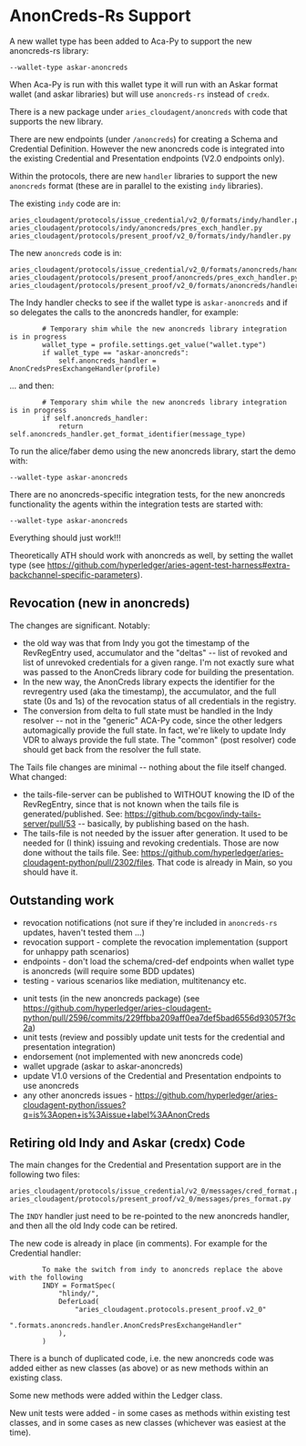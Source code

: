 # AnonCreds-Rs Support

A new wallet type has been added to Aca-Py to support the new anoncreds-rs library:

```
--wallet-type askar-anoncreds
```

When Aca-Py is run with this wallet type it will run with an Askar format wallet (and askar libraries) but will use `anoncreds-rs` instead of `credx`.

There is a new package under `aries_cloudagent/anoncreds` with code that supports the new library.

There are new endpoints (under `/anoncreds`) for creating a Schema and Credential Definition.  However the new anoncreds code is integrated into the existing Credential and Presentation endpoints (V2.0 endpoints only).

Within the protocols, there are new `handler` libraries to support the new `anoncreds` format (these are in parallel to the existing `indy` libraries).

The existing `indy` code are in:

```
aries_cloudagent/protocols/issue_credential/v2_0/formats/indy/handler.py
aries_cloudagent/protocols/indy/anoncreds/pres_exch_handler.py
aries_cloudagent/protocols/present_proof/v2_0/formats/indy/handler.py
```

The new `anoncreds` code is in:

```
aries_cloudagent/protocols/issue_credential/v2_0/formats/anoncreds/handler.py
aries_cloudagent/protocols/present_proof/anoncreds/pres_exch_handler.py
aries_cloudagent/protocols/present_proof/v2_0/formats/anoncreds/handler.py
```

The Indy handler checks to see if the wallet type is `askar-anoncreds` and if so delegates the calls to the anoncreds handler, for example:

```
        # Temporary shim while the new anoncreds library integration is in progress
        wallet_type = profile.settings.get_value("wallet.type")
        if wallet_type == "askar-anoncreds":
            self.anoncreds_handler = AnonCredsPresExchangeHandler(profile)
```

... and then:

```
        # Temporary shim while the new anoncreds library integration is in progress
        if self.anoncreds_handler:
            return self.anoncreds_handler.get_format_identifier(message_type)
```

To run the alice/faber demo using the new anoncreds library, start the demo with:

```
--wallet-type askar-anoncreds
```

There are no anoncreds-specific integration tests, for the new anoncreds functionality the agents within the integration tests are started with:

```
--wallet-type askar-anoncreds
```

Everything should just work!!!

Theoretically ATH should work with anoncreds as well, by setting the wallet type (see https://github.com/hyperledger/aries-agent-test-harness#extra-backchannel-specific-parameters).


## Revocation (new in anoncreds)

The changes are significant.  Notably:

- the old way was that from Indy you got the timestamp of the RevRegEntry used, accumulator and the "deltas" -- list of revoked and list of unrevoked credentials for a given range.  I'm not exactly sure what was passed to the AnonCreds library code for building the presentation.
- In the new way, the AnonCreds library expects the identifier for the revregentry used (aka the timestamp), the accumulator, and the full state (0s and 1s) of the revocation status of all credentials in the registry.
- The conversion from delta to full state must be handled in the Indy resolver -- not in the "generic" ACA-Py code, since the other ledgers automagically provide the full state. In fact, we're likely to update Indy VDR to always provide the full state.  The "common" (post resolver) code should get back from the resolver the full state.

The Tails file changes are minimal -- nothing about the file itself changed.  What changed:

- the tails-file-server can be published to WITHOUT knowing the ID of the RevRegEntry, since that is not known when the tails file is generated/published.  See: https://github.com/bcgov/indy-tails-server/pull/53 -- basically, by publishing based on the hash.
- The tails-file is not needed by the issuer after generation. It used to be needed for (I think) issuing and revoking credentials. Those are now done without the tails file. See: https://github.com/hyperledger/aries-cloudagent-python/pull/2302/files. That code is already in Main, so you should have it.


## Outstanding work

* revocation notifications (not sure if they're included in `anoncreds-rs` updates, haven't tested them ...)
* revocation support - complete the revocation implementation (support for unhappy path scenarios)
* endpoints - don't load the schema/cred-def endpoints when wallet type is anoncreds (will require some BDD updates)
* testing - various scenarios like mediation, multitenancy etc.

- unit tests (in the new anoncreds package) (see https://github.com/hyperledger/aries-cloudagent-python/pull/2596/commits/229ffbba209aff0ea7def5bad6556d93057f3c2a)
- unit tests (review and possibly update unit tests for the credential and presentation integration)
- endorsement (not implemented with new anoncreds code)
- wallet upgrade (askar to askar-anoncreds)
- update V1.0 versions of the Credential and Presentation endpoints to use anoncreds
- any other anoncreds issues - https://github.com/hyperledger/aries-cloudagent-python/issues?q=is%3Aopen+is%3Aissue+label%3AAnonCreds


## Retiring old Indy and Askar (credx) Code

The main changes for the Credential and Presentation support are in the following two files:

```
aries_cloudagent/protocols/issue_credential/v2_0/messages/cred_format.py
aries_cloudagent/protocols/present_proof/v2_0/messages/pres_format.py
```

The `INDY` handler just need to be re-pointed to the new anoncreds handler, and then all the old Indy code can be retired.

The new code is already in place (in comments).  For example for the Credential handler:

```
        To make the switch from indy to anoncreds replace the above with the following
        INDY = FormatSpec(
            "hlindy/",
            DeferLoad(
                "aries_cloudagent.protocols.present_proof.v2_0"
                ".formats.anoncreds.handler.AnonCredsPresExchangeHandler"
            ),
        )
```

There is a bunch of duplicated code, i.e. the new anoncreds code was added either as new classes (as above) or as new methods within an existing class.

Some new methods were added within the Ledger class.

New unit tests were added - in some cases as methods within existing test classes, and in some cases as new classes (whichever was easiest at the time).
